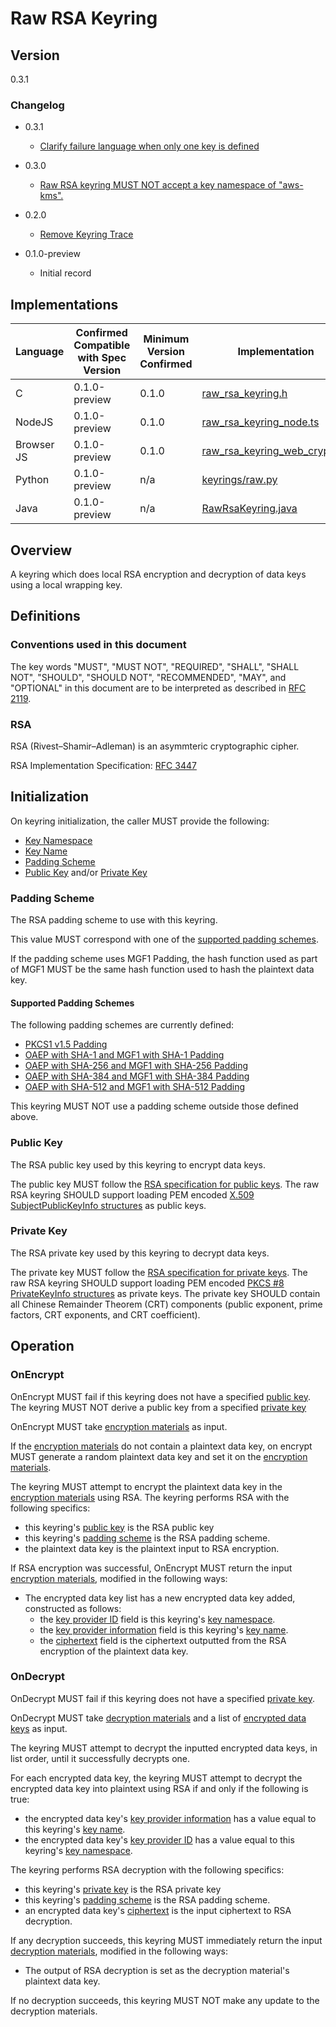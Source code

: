 [//]: # "Copyright Amazon.com Inc. or its affiliates. All Rights Reserved."
[//]: # "SPDX-License-Identifier: CC-BY-SA-4.0"

# Raw RSA Keyring

## Version

0.3.1

### Changelog

- 0.3.1

  - [Clarify failure language when only one key is defined](https://github.com/awslabs/aws-encryption-sdk-specification/issues/91)

- 0.3.0

  - [Raw RSA keyring MUST NOT accept a key namespace of "aws-kms".](https://github.com/awslabs/aws-encryption-sdk-specification/issues/101)

- 0.2.0

  - [Remove Keyring Trace](../changes/2020-05-13_remove-keyring-trace/change.md)

- 0.1.0-preview

  - Initial record

## Implementations

| Language   | Confirmed Compatible with Spec Version | Minimum Version Confirmed | Implementation                                                                                                                                                      |
| ---------- | -------------------------------------- | ------------------------- | ------------------------------------------------------------------------------------------------------------------------------------------------------------------- |
| C          | 0.1.0-preview                          | 0.1.0                     | [raw_rsa_keyring.h](https://github.com/aws/aws-encryption-sdk-c/blob/master/include/aws/cryptosdk/raw_rsa_keyring.h)                                                |
| NodeJS     | 0.1.0-preview                          | 0.1.0                     | [raw_rsa_keyring_node.ts](https://github.com/awslabs/aws-encryption-sdk-javascript/blob/master/modules/raw-rsa-keyring-node/src/raw_rsa_keyring_node.ts)            |
| Browser JS | 0.1.0-preview                          | 0.1.0                     | [raw_rsa_keyring_web_crypto.ts](https://github.com/aws/aws-encryption-sdk-javascript/blob/master/modules/raw-rsa-keyring-browser/src/raw_rsa_keyring_web_crypto.ts) |
| Python     | 0.1.0-preview                          | n/a                       | [keyrings/raw.py](https://github.com/aws/aws-encryption-sdk-python/blob/master/src/aws_encryption_sdk/keyrings/raw.py)                                              |
| Java       | 0.1.0-preview                          | n/a                       | [RawRsaKeyring.java](https://github.com/aws/aws-encryption-sdk-java/blob/master/src/main/java/com/amazonaws/encryptionsdk/keyrings/RawRsaKeyring.java)              |

## Overview

A keyring which does local RSA encryption and decryption of data keys using a local wrapping key.

## Definitions

### Conventions used in this document

The key words "MUST", "MUST NOT", "REQUIRED", "SHALL", "SHALL NOT", "SHOULD", "SHOULD NOT", "RECOMMENDED", "MAY", and "OPTIONAL"
in this document are to be interpreted as described in [RFC 2119](https://tools.ietf.org/html/rfc2119).

### RSA

RSA (Rivest–Shamir–Adleman) is an asymmteric cryptographic cipher.

RSA Implementation Specification: [RFC 3447](https://tools.ietf.org/html/rfc8017)

## Initialization

On keyring initialization,
the caller MUST provide the following:

- [Key Namespace](./keyring-interface.md#key-namespace)
- [Key Name](./keyring-interface.md#key-name)
- [Padding Scheme](#padding-scheme)
- [Public Key](#public-key) and/or [Private Key](#private-key)

### Padding Scheme

The RSA padding scheme to use with this keyring.

This value MUST correspond with one of the [supported padding schemes](#supported-padding-schemes).

If the padding scheme uses MGF1 Padding, the hash function used as part of MGF1 MUST be the same hash function
used to hash the plaintext data key.

#### Supported Padding Schemes

The following padding schemes are currently defined:

- [PKCS1 v1.5 Padding](https://tools.ietf.org/html/rfc8017#section-7.2)
- [OAEP with SHA-1 and MGF1 with SHA-1 Padding](https://tools.ietf.org/html/rfc8017#section-7.1)
- [OAEP with SHA-256 and MGF1 with SHA-256 Padding](https://tools.ietf.org/html/rfc8017#section-7.1)
- [OAEP with SHA-384 and MGF1 with SHA-384 Padding](https://tools.ietf.org/html/rfc8017#section-7.1)
- [OAEP with SHA-512 and MGF1 with SHA-512 Padding](https://tools.ietf.org/html/rfc8017#section-7.1)

This keyring MUST NOT use a padding scheme outside those defined above.

### Public Key

The RSA public key used by this keyring to encrypt data keys.

The public key MUST follow the [RSA specification for public keys](#rsa).
The raw RSA keyring SHOULD support loading PEM encoded [X.509 SubjectPublicKeyInfo structures](#https://tools.ietf.org/html/rfc5280#section-4.1)
as public keys.

### Private Key

The RSA private key used by this keyring to decrypt data keys.

The private key MUST follow the [RSA specification for private keys](#rsa).
The raw RSA keyring SHOULD support loading PEM encoded [PKCS #8 PrivateKeyInfo structures](#https://tools.ietf.org/html/rfc5958#section-2)
as private keys.
The private key SHOULD contain all Chinese Remainder Theorem (CRT) components (public exponent, prime factors, CRT exponents, and CRT coefficient).

## Operation

### OnEncrypt

OnEncrypt MUST fail if this keyring does not have a specified [public key](#public-key).
The keyring MUST NOT derive a public key from a specified [private key](#private-key)

OnEncrypt MUST take [encryption materials](structures.md#encryption-materials) as input.

If the [encryption materials](structures.md#encryption-materials) do not contain a plaintext data key,
on encrypt MUST generate a random plaintext data key and set it on the [encryption materials](structures.md#encryption-materials).

The keyring MUST attempt to encrypt the plaintext data key in the
[encryption materials](structures.md#encryption-materials) using RSA.
The keyring performs RSA with the following specifics:

- this keyring's [public key](#public-key) is the RSA public key
- this keyring's [padding scheme](#supported-padding-schemes) is the RSA padding scheme.
- the plaintext data key is the plaintext input to RSA encryption.

If RSA encryption was successful, OnEncrypt MUST return the input
[encryption materials](structures.md#encryption-materials), modified in the following ways:

- The encrypted data key list has a new encrypted data key added, constructed as follows:
  - the [key provider ID](structures.md#key-provider-id) field is this keyring's [key namespace](#key-namespace).
  - the [key provider information](structures.md#key-provider-information) field is this keyring's [key name](#key-name).
  - the [ciphertext](structures.md#ciphertext) field is the ciphertext outputted from
    the RSA encryption of the plaintext data key.

### OnDecrypt

OnDecrypt MUST fail if this keyring does not have a specified [private key](#private-key).

OnDecrypt MUST take [decryption materials](structures.md#decryption-materials) and
a list of [encrypted data keys](structures.md#encrypted-data-key) as input.

The keyring MUST attempt to decrypt the inputted encrypted data keys, in list order, until it successfully decrypts one.

For each encrypted data key, the keyring MUST attempt to decrypt the encrypted data key into plaintext
using RSA if and only if the following is true:

- the encrypted data key's [key provider information](structures.md#key-provider-information)
  has a value equal to this keyring's [key name](#key-name).
- the encrypted data key's [key provider ID](structures.md#key-provider-id) has a value equal to
  this keyring's [key namespace](#key-namespace).

The keyring performs RSA decryption with the following specifics:

- this keyring's [private key](#private-key) is the RSA private key
- this keyring's [padding scheme](#supported-padding-schemes) is the RSA padding scheme.
- an encrypted data key's [ciphertext](structures.md#ciphertext) is the input ciphertext to RSA decryption.

If any decryption succeeds, this keyring MUST immediately return the input
[decryption materials](structures.md#decryption-materials), modified in the following ways:

- The output of RSA decryption is set as the decryption material's plaintext data key.

If no decryption succeeds, this keyring MUST NOT make any update to the decryption materials.
